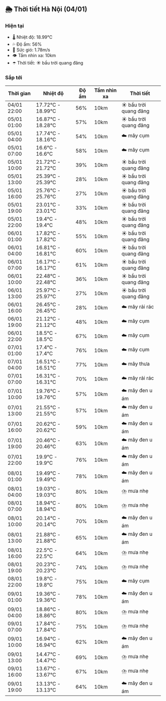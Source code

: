 ## 🌦️ Thời tiết Hà Nội (04/01)

### Hiện tại

- 🌡️ Nhiệt độ: 18.99℃
- 💦 Độ ẩm: 56%
- 💨 Sức gió: 1.78m/s
- 👁️ Tầm nhìn xa: 10km
- ☂️ Thời tiết: ☀️ bầu trời quang đãng

### Sắp tới

| Thời gian | Nhiệt độ | Độ ẩm | Tầm nhìn xa | Thời tiết |
| --- | --- | --- | --- | --- |
| 04/01 22:00 | 17.72℃ - 18.99℃ | 56% | 10km | ☀️ bầu trời quang đãng |
| 05/01 01:00 | 16.87℃ - 18.28℃ | 57% | 10km | ☀️ bầu trời quang đãng |
| 05/01 04:00 | 17.74℃ - 18.16℃ | 54% | 10km | ☁️ mây cụm |
| 05/01 07:00 | 16.6℃ - 16.6℃ | 58% | 10km | ☁️ mây cụm |
| 05/01 10:00 | 21.72℃ - 21.72℃ | 39% | 10km | ☀️ bầu trời quang đãng |
| 05/01 13:00 | 25.39℃ - 25.39℃ | 28% | 10km | ☀️ bầu trời quang đãng |
| 05/01 16:00 | 25.76℃ - 25.76℃ | 27% | 10km | ☀️ bầu trời quang đãng |
| 05/01 19:00 | 23.01℃ - 23.01℃ | 33% | 10km | ☀️ bầu trời quang đãng |
| 05/01 22:00 | 19.4℃ - 19.4℃ | 48% | 10km | ☀️ bầu trời quang đãng |
| 06/01 01:00 | 17.82℃ - 17.82℃ | 55% | 10km | ☀️ bầu trời quang đãng |
| 06/01 04:00 | 16.81℃ - 16.81℃ | 60% | 10km | ☀️ bầu trời quang đãng |
| 06/01 07:00 | 16.17℃ - 16.17℃ | 61% | 10km | ☀️ bầu trời quang đãng |
| 06/01 10:00 | 22.48℃ - 22.48℃ | 36% | 10km | ☀️ bầu trời quang đãng |
| 06/01 13:00 | 25.97℃ - 25.97℃ | 27% | 10km | ☀️ bầu trời quang đãng |
| 06/01 16:00 | 26.45℃ - 26.45℃ | 28% | 10km | ☁️ mây rải rác |
| 06/01 19:00 | 21.12℃ - 21.12℃ | 48% | 10km | ☁️ mây cụm |
| 06/01 22:00 | 18.5℃ - 18.5℃ | 67% | 10km | ☁️ mây cụm |
| 07/01 01:00 | 17.4℃ - 17.4℃ | 76% | 10km | ☁️ mây cụm |
| 07/01 04:00 | 16.51℃ - 16.51℃ | 77% | 10km | ☁️ mây thưa |
| 07/01 07:00 | 16.31℃ - 16.31℃ | 70% | 10km | ☁️ mây rải rác |
| 07/01 10:00 | 19.76℃ - 19.76℃ | 57% | 10km | ☁️ mây đen u ám |
| 07/01 13:00 | 21.55℃ - 21.55℃ | 57% | 10km | ☁️ mây đen u ám |
| 07/01 16:00 | 20.62℃ - 20.62℃ | 59% | 10km | ☁️ mây đen u ám |
| 07/01 19:00 | 20.46℃ - 20.46℃ | 63% | 10km | ☁️ mây đen u ám |
| 07/01 22:00 | 19.9℃ - 19.9℃ | 76% | 10km | ☁️ mây đen u ám |
| 08/01 01:00 | 19.49℃ - 19.49℃ | 78% | 10km | ☁️ mây đen u ám |
| 08/01 04:00 | 19.03℃ - 19.03℃ | 80% | 10km | ⛈️ mưa nhẹ |
| 08/01 07:00 | 18.94℃ - 18.94℃ | 80% | 10km | ⛈️ mưa nhẹ |
| 08/01 10:00 | 20.14℃ - 20.14℃ | 70% | 10km | ☁️ mây đen u ám |
| 08/01 13:00 | 21.88℃ - 21.88℃ | 65% | 10km | ☁️ mây đen u ám |
| 08/01 16:00 | 22.5℃ - 22.5℃ | 64% | 10km | ⛈️ mưa nhẹ |
| 08/01 19:00 | 20.23℃ - 20.23℃ | 74% | 10km | ⛈️ mưa nhẹ |
| 08/01 22:00 | 19.8℃ - 19.8℃ | 75% | 10km | ☁️ mây cụm |
| 09/01 01:00 | 19.36℃ - 19.36℃ | 78% | 10km | ☁️ mây đen u ám |
| 09/01 04:00 | 18.86℃ - 18.86℃ | 80% | 10km | ⛈️ mưa nhẹ |
| 09/01 07:00 | 17.84℃ - 17.84℃ | 75% | 10km | ⛈️ mưa nhẹ |
| 09/01 10:00 | 16.94℃ - 16.94℃ | 62% | 10km | ☁️ mây đen u ám |
| 09/01 13:00 | 14.47℃ - 14.47℃ | 69% | 10km | ⛈️ mưa nhẹ |
| 09/01 16:00 | 13.67℃ - 13.67℃ | 67% | 10km | ⛈️ mưa nhẹ |
| 09/01 19:00 | 13.13℃ - 13.13℃ | 64% | 10km | ☁️ mây đen u ám |
